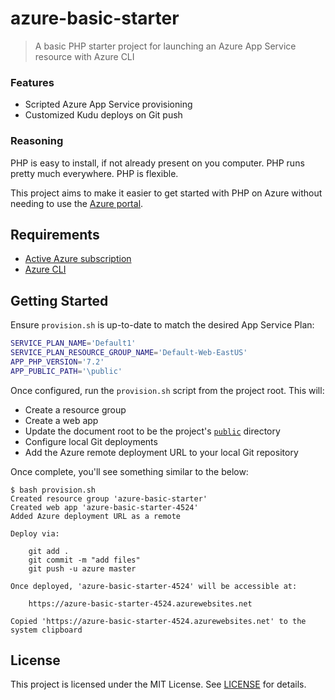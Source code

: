 # azure-basic-starter

> A basic PHP starter project for launching an Azure App Service resource with Azure CLI

### Features

- Scripted Azure App Service provisioning
- Customized Kudu deploys on Git push

### Reasoning

PHP is easy to install, if not already present on you computer. PHP runs pretty much everywhere. PHP is flexible.

This project aims to make it easier to get started with PHP on Azure without needing to use the [Azure portal](https://portal.azure.com/).

## Requirements

- [Active Azure subscription](https://azure.microsoft.com/en-us/)
- [Azure CLI](https://docs.microsoft.com/en-us/cli/azure)

## Getting Started

Ensure `provision.sh` is up-to-date to match the desired App Service Plan:

```bash
SERVICE_PLAN_NAME='Default1'
SERVICE_PLAN_RESOURCE_GROUP_NAME='Default-Web-EastUS'
APP_PHP_VERSION='7.2'
APP_PUBLIC_PATH='\public'
```

Once configured, run the `provision.sh` script from the project root. This will:

- Create a resource group
- Create a web app
- Update the document root to be the project's [`public`](public) directory
- Configure local Git deployments
- Add the Azure remote deployment URL to your local Git repository

Once complete, you'll see something similar to the below:

```
$ bash provision.sh
Created resource group 'azure-basic-starter'
Created web app 'azure-basic-starter-4524'
Added Azure deployment URL as a remote

Deploy via:

    git add .
    git commit -m "add files"
    git push -u azure master

Once deployed, 'azure-basic-starter-4524' will be accessible at:

    https://azure-basic-starter-4524.azurewebsites.net

Copied 'https://azure-basic-starter-4524.azurewebsites.net' to the system clipboard
```

## License

This project is licensed under the MIT License. See [LICENSE](LICENSE) for details.
